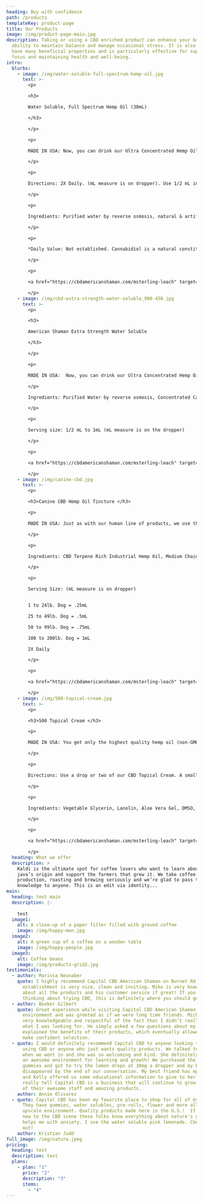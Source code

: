 ```yaml
---
heading: Buy with confidence
path: /products
templateKey: product-page
title: Our Products
image: /img/product-page-main.jpg
description: Taking or using a CBD enriched product can enhance your body’s
  ability to maintain balance and manage occasional stress. It is also known to
  have many beneficial properties and is particularly effective for supporting
  focus and maintaining health and well-being.
intro:
  blurbs:
    - image: /img/water-soluble-full-spectrum-hemp-oil.jpg
      text: >-
        <p>

        <h3> 

        Water Soluble, Full Spectrum Hemp Oil (30mL)

        </h3>

        </p>

        <p>

        MADE IN USA: Now, you can drink our Ultra Concentrated Hemp Oil Supplement. This fast acting delivery system is up to 10 times more bioavailable than oil. This may be added to any drink and there are four flavors to choose from.

        </p>

        <p>

        Directions: 2X Daily. (mL measure is on dropper). Use 1/2 mL in 8oz of liquid. Stir and drink. 1 mL contains 10mg of CBD.

        </p>

        <p>

        Ingredients: Purified water by reverse osmosis, natural & artificial flavoring, concentrated cannabinoid & terpene rich hemp oil, citric acid. 

        </p>

        <p>

        *Daily Value: Not established. Cannabidiol is a natural constituent of Hemp Oil.

        </p>

        <p>

        <a href="https://cbdamericanshaman.com/msterling-leach" target="_blank" class="shop-link">Shop</a>

        </p>
    - image: /img/cbd-extra-strength-water-soluble_900-450.jpg
      text: >-
        <p>

        <h3>

        American Shaman Extra Strength Water Soluble

        </h3>

        </p>

        <p>

        MADE IN USA:  Now, you can drink our Ultra Concentrated Hemp Oil Supplement with Extra Strength. Containing high amounts of CBD (Cannabidiol). No Heavy Metals or Insecticides. Ultra Performance Convergence Chromatography. This fast acting delivery system is up to 10 times more bioavailable than oil. This may be added to any drink.

        </p>

        Ingredients: Purified Water by reverse osmosis, Concentrated Cannabinoid and Terpene Rich Hemp Oil, Berry Saponin Extract, and Citric Acid. Please note that natural ingredients may cause color variations.

        </p>

        <p>

        Serving size: 1/2 mL to 1mL (mL measure is on the dropper)

        </p>

        <p>

        <a href="https://cbdamericanshaman.com/msterling-leach" target="_blank" class="shop-link">Shop</a>

        </p>
    - image: /img/canine-cbd.jpg
      text: >-
        <p>

        <h3>Canine CBD Hemp Oil Tincture </h3>

        <p>

        MADE IN USA: Just as with our human line of products, we use the best of ingredients for our canine, feline or equine customers. After all, they’re family, too!

        </p>

        <p>

        Ingredients: CBD Terpene Rich Industrial Hemp Oil, Medium Chain Triglyceride Oil from Coconut Oil. Real Beef and Cheese Flavor. Successfully Tested on Humans.

        </p>

        <p>

        Serving Size: (mL measure is on dropper)


        1 to 24lb. Dog = .25mL

        25 to 49lb. Dog = .5mL

        50 to 99lb. Dog = .75mL

        100 to 200lb. Dog = 1mL

        2X Daily

        </p>

        <p>

        <a href="https://cbdamericanshaman.com/msterling-leach" target="_blank" class="shop-link">Shop</a>

        </p>
    - image: /img/500-topical-cream.jpg
      text: >-
        <p>

        <h3>500 Topical Cream </h3>

        <p>

        MADE IN USA: You get only the highest quality hemp oil (non-GMO hemp) containing high amounts of CBD (500 mg) in a convenient 2oz size. And, since we test each batch for purity and potency, you know you're getting the best of Nature enhanced by Science.

        </p>

        <p>

        Directions: Use a drop or two of our CBD Topical Cream. A small amount spreads like crazy! Pat onto affected area and see a difference in a matter of days. Nature’s secret is at your finger tips.

        </p>

        <p>

        Ingredients: Vegetable Glycerin, Lanolin, Aloe Vera Gel, DMSO, CBD and Terpene Rich Hemp Oil Concentrate, Vitamin A, D, & E Oil. Natural ingredients may cause color variations. Refrigerate for longer shelf life. 

        </p>

        <p>

        <a href="https://cbdamericanshaman.com/msterling-leach" target="_blank" class="shop-link">Shop</a>

        </p>
  heading: What we offer
  description: >
    Kaldi is the ultimate spot for coffee lovers who want to learn about their
    java’s origin and support the farmers that grew it. We take coffee
    production, roasting and brewing seriously and we’re glad to pass that
    knowledge to anyone. This is an edit via identity...
main:
  heading: test main
  description: |-
    
    test
  image1:
    alt: A close-up of a paper filter filled with ground coffee
    image: /img/happy-men.jpg
  image2:
    alt: A green cup of a coffee on a wooden table
    image: /img/happy-people.jpg
  image3:
    alt: Coffee beans
    image: /img/products-grid2.jpg
testimonials:
  - author: Marissa Neunaber
    quote: I highly recommend Capital CBD American Shaman on Burnet Rd. The
      establishment is very nice, clean and inviting. Mike is very knowledgeable
      about all the products and his customer service if great! If you’re
      thinking about trying CBD, this is definitely where you should go.
  - author: Booker Gilbert
    quote: Great experience while visiting Capital CBD American Shaman. Very clean
      environment and was greeted as if we were long time friends. Michael was
      very knowledgeable and respectful of the fact that I didn’t really know
      what I was looking for. He simply asked a few questions about my needs,
      explained the benefits of their products, which eventually allowed me to
      make confident selection.
  - quote: I would definitely recommend Capital CBD to anyone looking to get into
      using CBD or anyone who just wants quality products. We talked to Kelley
      when we went in and she was so welcoming and kind. She definitely creates
      an awesome environment for learning and growth! We purchased the 25mg
      gummies and got to try the lemon drops at 30mg a dropper and my back pain
      disappeared by the end of our conversation. My best friend has epilepsy
      and Kelly offered us some educational information to give to her. I can
      really tell Capital CBD is a business that will continue to grow because
      of their awesome staff and amazing products.
    author: Annie Olivarez
  - quote: Capital CBD has been my favorite place to shop for all of my cbd needs.
      They have gummies, water solubles, pre-rolls, flower and more all in an
      upscale environment. Quality products made here in the U.S.!  If you're
      new to the CBD scene these folks know everything about nature's gift. CBD
      helps me with anxiety. I use the water soluble pink lemonade. Check em
      out!
    author: Kristian Judd
full_image: /img/nature.jpeg
pricing:
  heading: test
  description: test
  plans:
    - plan: "1"
      price: "2"
      description: "3"
      items:
        - "4"
---
```


